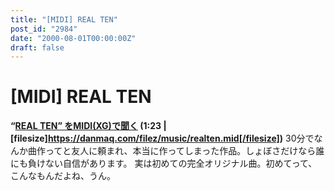 ```yaml
---
title: "[MIDI] REAL TEN"
post_id: "2984"
date: "2000-08-01T00:00:00Z"
draft: false
---
```


# [MIDI] REAL TEN

**“[REAL TEN” をMIDI(XG)で聞く](/filez/music/realten.mid) (1:23 | [filesize]https://danmaq.com/filez/music/realten.mid[/filesize])** 30分でなんか曲作ってと友人に頼まれ、本当に作ってしまった作品。しょぼさだけなら誰にも負けない自信があります。 実は初めての完全オリジナル曲。初めてって、こんなもんだよね、うん。
